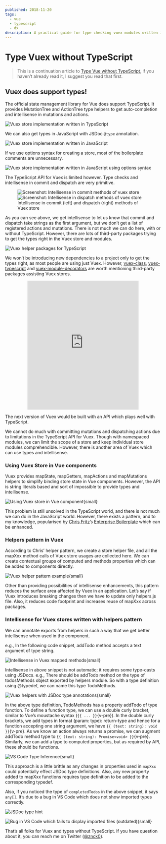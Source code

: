 ```yaml
---
published: 2018-11-20
tags:
  - vue
  - typescript
  - dx
description: A practical guide for type checking vuex modules written in JS and getting things done.
---
```


# Type Vuex without TypeScript

> This is a continuation article to [Type Vue without TypeScript](./2018-type-vue), if you haven’t already read it, I suggest you read that first.

## Vuex does support types!

The official state management library for Vue does support TypeScript. It provides MutationTree and ActionTree type helpers to get auto-completion and intellisense in mutations and actions.

![Vuex store implementation written in **TypeScript**](//cdn-images-1.medium.com/max/2988/1*LnxkcfTpOyKbIklSdqtqyA.png)

We can also get types in JavaScript with JSDoc `@type` annotation.

![Vuex store implementation written in **JavaScript**](//cdn-images-1.medium.com/max/2968/1*-l43MKpfLTc11RKiIoRtBw.png)

If we use options syntax for creating a store, most of the boilerplate comments are unnecessary.

![Vuex store implementation written in **JavaScript** using options syntax](//cdn-images-1.medium.com/max/2968/1*F7UfyK2EfUZnnIqxp4NoCQ.png)

The TypeScript API for Vuex is limited however. Type checks and intellisense in commit and dispatch are very primitive.

<figure data-type="image">
  <div stack row wide>
    <img src="//cdn-images-1.medium.com/max/2988/1*Z-lHrByiSi4X0gO_ke8ngQ.png" alt="Screenshot: Intellisense in commit methods of vuex store" />
    <img src="//cdn-images-1.medium.com/max/2988/1*K16fconEBZhUp7HZfh2OtQ.png" alt="Screenshot: Intellisense in dispatch methods of vuex store" />
  </div>

  <figcaption>Intellisense in commit (left) and dispatch (right) methods of Vuex store</figcaption>
</figure>

As you can see above, we get intellisense to let us know that commit and dispatch take strings as the first argument, but we don’t get a list of registered actions and mutations. There is not much we can do here, with or without TypeScript. However, there are lots of third-party packages trying to get the types right in the Vuex store and modules.

![[Vuex helper packages for TypeScript](//npmsearch.com/?q=keywords:vuex,typescript)](//cdn-images-1.medium.com/max/2000/1*o-oxNO3EMW08IrRdvn3Ixw.gif)

We won’t be introducing new dependencies to a project only to get the types right, as most people are using just Vuex. However, [vuex-class](//github.com/ktsn/vuex-class), [vuex-typescript](//github.com/istrib/vuex-typescript) and [vuex-module-decorators](//github.com/championswimmer/vuex-module-decorators) are worth mentioning third-party packages assisting Vuex stores.

<div style="display: flex; align-items: center; justify-content: center;">
  <iframe border=0 frameborder=0 height=416 width=360 src="https://twitframe.com/show?url=https://twitter.com/znck0/status/1062919689515368448"></iframe>
</div>

The next version of Vuex would be built with an API which plays well with TypeScript.

We cannot do much with committing mutations and dispatching actions due to limitations in the TypeScript API for Vuex. Though with namespaced modules, we can limit the scope of a store and keep individual store modules comprehendible. However, there is another area of Vuex which can use types and intellisense.

### Using Vuex Store in Vue components

Vuex provides mapState, mapGetters, mapActions and mapMutations helpers to simplify binding store state in Vue components. However, the API is string literals based and sort of impossible to provide types and intellisense.

![Using Vuex store in Vue component](//cdn-images-1.medium.com/max/2164/1*Z_wHiJrh-ss4vekWxrR6RQ.png){small}

This problem is still unsolved in the TypeScript world, and there is not much we can do in the JavaScript world. However, there exists a pattern, and to my knowledge, popularised by [Chris Fritz](//twitter.com/chrisvfritz)’s [Enterprise Boilerplate](//github.com/chrisvfritz/vue-enterprise-boilerplate) which can be enhanced.

### Helpers pattern in Vuex

According to Chris’ helper pattern, we create a store helper file, and all the mapXxx method calls of Vuex store usages are collected here. We can create contextual groups of computed and methods properties which can be added to components directly.

![Vuex helper pattern example](//cdn-images-1.medium.com/max/2072/1*O1DWSZV4FdI283eP0al7tQ.png){small}

Other than providing possibilities of intellisense enhancements, this pattern reduces the surface area affected by Vuex in an application. Let’s say if Vuex introduces breaking changes then we have to update only helpers.js file. Also, it reduces code footprint and increases reuse of mapXxx across packages.

### Intellisense for Vuex stores written with helpers pattern

We can annotate exports from helpers in such a way that we get better intellisense when used in the component.

e.g., In the following code snippet, addTodo method accepts a text argument of type string.

![Intellisense in Vuex mapped methods](//cdn-images-1.medium.com/max/3056/1*TU62tQdkA372qlLQHKe2zA.png){small}

Intellisense in above snippet is not automatic; it requires some type-casts using JSDocs. e.g., There should be addTodo method on the type of todosMethods object exported by helpers module. So with a type definition using @typedef, we can name this type TodoMethods.

![Vuex helpers with JSDoc type annotations](//cdn-images-1.medium.com/max/2000/1*sJ-KnNGV_I1uAndq5Pm6PQ.png){small}

In the above type definition, TodoMethods has a property addTodo of type function. To define a function type, we can use a double curly bracket, similar to Vue’s moustache syntax (`{{ ... }}`{v-pre}). In the double curly brackets, we add types in format (param: type): return-type and hence for a function accepting one string argument, we have `{{ (text: string): void }}`{v-pre}. As we know an action always returns a promise, we can augment addTodo method type to `{{ (text: string): Promise<void> }}`{v-pre}. Similarly, we can add a type to computed properties, but as required by API, these should be functions.

![VS Code Type Inference](//cdn-images-1.medium.com/max/3140/1*rsLiRM5DSevrl4RJUeWNow.png){small}

This approach is a little brittle as any changes in properties used in `mapXxx` could potentially effect JSDoc type definitions. Also, any new property added to mapXxx functions requires type definition to be added to the corresponding typedef.

Also, if you noticed the type of `completedTodos` in the above snippet, it says `any[]`. It’s due to a bug in VS Code which does not show imported types correctly.

![JSDoc type hint](//cdn-images-1.medium.com/max/2000/1*kTjXRrSDiFw2eeHSccpkcw.png)

![~~Bug in VS Code which fails to display imported files~~ (outdated)](//cdn-images-1.medium.com/max/3140/1*ZDKUD5btJsOOutRid33sXg.png){small}

That’s all folks for Vuex and types without TypeScript. If you have question about it, you can reach me on Twitter ([@znck0](//twitter.com/znck0)).

